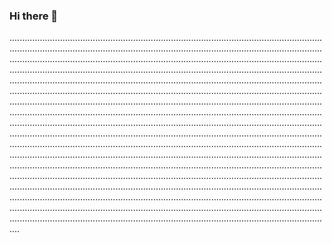 ### Hi there 👋

............................................................................................................................................................................................................................................................................................................................................................................................................................................................................................................................................................................................................................................................................................................................................................................................................................................................................................................................................................................................................................................................................................................................................................................................................................................................................................................................................................................................................................................................................................................................................................................................................................................................................................................................................................................................................................................................................................................................................................................................................................................................................................................................................................................................................................................................................................................................